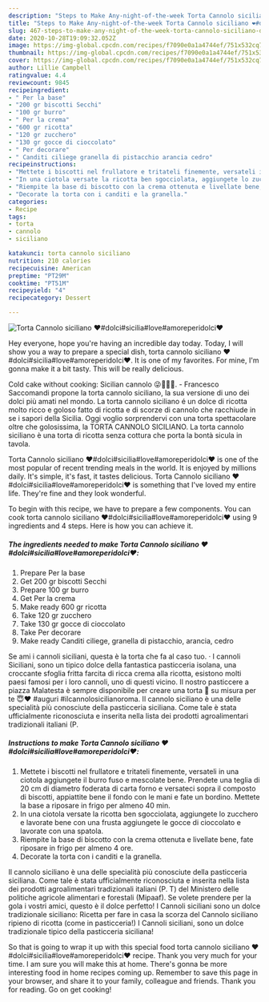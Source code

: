 ```yaml
---
description: "Steps to Make Any-night-of-the-week Torta Cannolo siciliano ❤️#dolci#sicilia#love#amoreperidolci❤️"
title: "Steps to Make Any-night-of-the-week Torta Cannolo siciliano ❤️#dolci#sicilia#love#amoreperidolci❤️"
slug: 467-steps-to-make-any-night-of-the-week-torta-cannolo-siciliano-dolcisicilialoveamoreperidolci
date: 2020-10-28T19:09:32.052Z
image: https://img-global.cpcdn.com/recipes/f7090e0a1a4744ef/751x532cq70/torta-cannolo-siciliano-❤️dolcisicilialoveamoreperidolci❤️-recipe-main-photo.jpg
thumbnail: https://img-global.cpcdn.com/recipes/f7090e0a1a4744ef/751x532cq70/torta-cannolo-siciliano-❤️dolcisicilialoveamoreperidolci❤️-recipe-main-photo.jpg
cover: https://img-global.cpcdn.com/recipes/f7090e0a1a4744ef/751x532cq70/torta-cannolo-siciliano-❤️dolcisicilialoveamoreperidolci❤️-recipe-main-photo.jpg
author: Lillie Campbell
ratingvalue: 4.4
reviewcount: 9845
recipeingredient:
- " Per la base"
- "200 gr biscotti Secchi"
- "100 gr burro"
- " Per la crema"
- "600 gr ricotta"
- "120 gr zucchero"
- "130 gr gocce di cioccolato"
- " Per decorare"
- " Canditi ciliege granella di pistacchio arancia cedro"
recipeinstructions:
- "Mettete i biscotti nel frullatore e tritateli finemente, versateli in una ciotola aggiungete il burro fuso e mescolate bene. Prendete una teglia di 20 cm di diametro foderata di carta forno e versateci sopra il composto di biscotti, appiattite bene il fondo con le mani e fate un bordino. Mettete la base a riposare in frigo per almeno 40 min."
- "In una ciotola versate la ricotta ben sgocciolata, aggiungete lo zucchero e lavorate bene con una frusta aggiungete le gocce di cioccolato e lavorate con una spatola."
- "Riempite la base di biscotto con la crema ottenuta e livellate bene, fate riposare in frigo per almeno 4 ore."
- "Decorate la torta con i canditi e la granella."
categories:
- Recipe
tags:
- torta
- cannolo
- siciliano

katakunci: torta cannolo siciliano 
nutrition: 210 calories
recipecuisine: American
preptime: "PT29M"
cooktime: "PT51M"
recipeyield: "4"
recipecategory: Dessert

---
```



![Torta Cannolo siciliano ❤️#dolci#sicilia#love#amoreperidolci❤️](https://img-global.cpcdn.com/recipes/f7090e0a1a4744ef/751x532cq70/torta-cannolo-siciliano-❤️dolcisicilialoveamoreperidolci❤️-recipe-main-photo.jpg)

Hey everyone, hope you're having an incredible day today. Today, I will show you a way to prepare a special dish, torta cannolo siciliano ❤️#dolci#sicilia#love#amoreperidolci❤️. It is one of my favorites. For mine, I'm gonna make it a bit tasty. This will be really delicious.

Cold cake without cooking: Sicilian cannolo 😜💓🇮🇹. - Francesco Saccomandi propone la torta cannolo siciliano, la sua versione di uno dei dolci più amati nel mondo. La torta cannolo siciliano é un dolce di ricotta molto ricco e goloso fatto di ricotta e di scorze di cannolo che racchiude in se i sapori della Sicilia. Oggi voglio sorprendervi con una torta spettacolare oltre che golosissima, la TORTA CANNOLO SICILIANO. La torta cannolo siciliano è una torta di ricotta senza cottura che porta la bontà sicula in tavola.

Torta Cannolo siciliano ❤️#dolci#sicilia#love#amoreperidolci❤️ is one of the most popular of recent trending meals in the world. It is enjoyed by millions daily. It's simple, it's fast, it tastes delicious. Torta Cannolo siciliano ❤️#dolci#sicilia#love#amoreperidolci❤️ is something that I've loved my entire life. They're fine and they look wonderful.


To begin with this recipe, we have to prepare a few components. You can cook torta cannolo siciliano ❤️#dolci#sicilia#love#amoreperidolci❤️ using 9 ingredients and 4 steps. Here is how you can achieve it.

<!--inarticleads1-->

##### The ingredients needed to make Torta Cannolo siciliano ❤️#dolci#sicilia#love#amoreperidolci❤️:

1. Prepare  Per la base
1. Get 200 gr biscotti Secchi
1. Prepare 100 gr burro
1. Get  Per la crema
1. Make ready 600 gr ricotta
1. Take 120 gr zucchero
1. Take 130 gr gocce di cioccolato
1. Take  Per decorare
1. Make ready  Canditi ciliege, granella di pistacchio, arancia, cedro


Se ami i cannoli siciliani, questa è la torta che fa al caso tuo. · I cannoli Siciliani, sono un tipico dolce della fantastica pasticceria isolana, una croccante sfoglia fritta farcita di ricca crema alla ricotta, esistono molti paesi famosi per i loro cannoli, uno di questi vicino. Il nostro pasticcere a piazza Malatesta è sempre disponibile per creare una torta 🎂 su misura per te 😇❤️ #auguri #ilcannolosicilianoroma. Il cannolo siciliano è una delle specialità più conosciute della pasticceria siciliana. Come tale è stata ufficialmente riconosciuta e inserita nella lista dei prodotti agroalimentari tradizionali italiani (P. 

<!--inarticleads2-->

##### Instructions to make Torta Cannolo siciliano ❤️#dolci#sicilia#love#amoreperidolci❤️:

1. Mettete i biscotti nel frullatore e tritateli finemente, versateli in una ciotola aggiungete il burro fuso e mescolate bene. Prendete una teglia di 20 cm di diametro foderata di carta forno e versateci sopra il composto di biscotti, appiattite bene il fondo con le mani e fate un bordino. Mettete la base a riposare in frigo per almeno 40 min.
1. In una ciotola versate la ricotta ben sgocciolata, aggiungete lo zucchero e lavorate bene con una frusta aggiungete le gocce di cioccolato e lavorate con una spatola.
1. Riempite la base di biscotto con la crema ottenuta e livellate bene, fate riposare in frigo per almeno 4 ore.
1. Decorate la torta con i canditi e la granella.


Il cannolo siciliano è una delle specialità più conosciute della pasticceria siciliana. Come tale è stata ufficialmente riconosciuta e inserita nella lista dei prodotti agroalimentari tradizionali italiani (P. T) del Ministero delle politiche agricole alimentari e forestali (Mipaaf). Se volete prendere per la gola i vostri amici, questo è il dolce perfetto! I Cannoli siciliani sono un dolce tradizionale siciliano: Ricetta per fare in casa la scorza del Cannolo siciliano ripieno di ricotta (come in pasticceria!) I Cannoli siciliani, sono un dolce tradizionale tipico della pasticceria siciliana! 

So that is going to wrap it up with this special food torta cannolo siciliano ❤️#dolci#sicilia#love#amoreperidolci❤️ recipe. Thank you very much for your time. I am sure you will make this at home. There's gonna be more interesting food in home recipes coming up. Remember to save this page in your browser, and share it to your family, colleague and friends. Thank you for reading. Go on get cooking!

